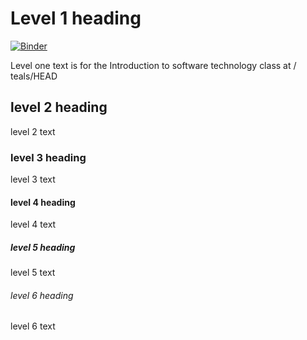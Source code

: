 # Level 1 heading

[![Binder](https://mybinder.org/badge_logo.svg)](https://mybinder.org/v2/gh/s9109560%20%2F%20teals%2Fhttps%3A%2F%2Fmybinder.org%2Fv2%2Fgh%2Fs9109560%20%2F%20teals%2FHEAD/HEAD)

Level one text is for the Introduction to software technology class at
 / teals/HEAD

## level 2 heading

level 2 text

### level 3 heading

level 3 text

#### level 4 heading
 
level 4 text

##### level 5 heading

level 5 text

###### level 6 heading

level 6 text
